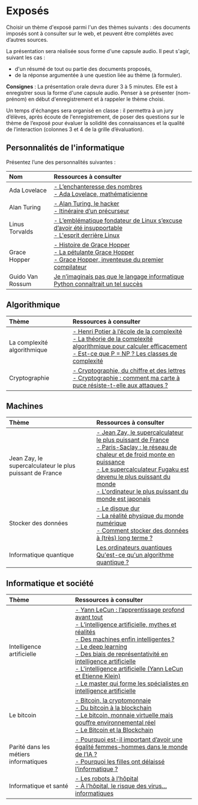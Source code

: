 # Exposés

Choisir un thème d'exposé parmi l'un des thèmes suivants : des documents imposés sont à consulter sur le web, et peuvent être complétés avec d’autres sources.

La présentation sera réalisée sous forme d'une capsule audio. Il peut s'agir, suivant les cas :  

- d'un résumé de tout ou partie des documents proposés,  
- de la réponse argumentée à une question liée au thème (à formuler).

**Consignes** : La présentation orale devra durer 3 à 5 minutes. Elle est à enregistrer sous la forme d'une capsule audio. Penser à se présenter (nom-prénom) en début d'enregistrement et à rappeler le thème choisi.

Un temps d'échanges sera organisé en classe : il permettra à un jury d’élèves, après écoute de l'enregistrement, de poser des questions sur le thème de l’exposé pour évaluer la solidité des connaissances et la qualité de l’interaction (colonnes 3 et 4 de la grille d’évaluation).

## Personnalités de l'informatique

Présentez l’une des personnalités suivantes :

| Nom | Ressources à consulter |
| :-- | :--- |
| Ada Lovelace | [- L’enchanteresse des nombres](https://hist-math.fr/users/Histoires/Informatique/lovelace_double.pdf "hist-math.fr")<br>[- Ada Lovelace, mathématicienne](https://femmessavantes2.pressbooks.com/chapter/ada-lovelace-mathematicienne-1815-1852/ "femmessavantes2.pressbooks.com")|
| Alan Turing | [- Alan Turing, le hacker](https://www.franceculture.fr/video/alan-turing-le-hacker "franceculture.fr")<br>[- Itinéraire d’un précurseur](https://interstices.info/alan-turing-itineraire-dun-precurseur/ "franceculture.fr")|
| Linus Torvalds | [- L’emblématique fondateur de Linux s’excuse d’avoir été insupportable](https://www.lemonde.fr/pixels/article/2018/09/22/les-excuses-de-linus-torvalds-l-emblematique-et-caracteriel-fondateur-de-linux_5358713_4408996.html "lemonde.fr")<br>[- L'esprit derrière Linux](https://www.ted.com/talks/linus_torvalds_the_mind_behind_linux?language=fr#t-928950 "ted.com") |
| Grace Hopper | [- Histoire de Grace Hopper](https://leblob.fr/techno/histoire-de-grace-hopper-ou-presque " leblob.fr")<br>[- La pétulante Grace Hopper](https://www.lemonde.fr/blog/binaire/2015/03/08/la-petulante-grace-hopper/ "lemonde.fr/blog/binaire")<br>[- Grace Hopper, inventeuse du premier compilateur](http://www.ada-online.org/frada/spip93a3.html?article100 "ada-online.org")|
| Guido Van Rossum | [Je n’imaginais pas que le langage informatique Python connaîtrait un tel succès](https://www.lemonde.fr/pixels/article/2018/07/25/je-n-imaginais-pas-que-python-connaitrait-un-tel-succes_5335917_4408996.html "lemonde.fr/pixels") |

## Algorithmique

| Thème | Ressources à consulter |
| :-- | :--- |
|La complexité algorithmique | [- Henri Potier à l’école de la complexité](https://www.lemonde.fr/blog/binaire/2021/04/16/henri-potier-a-lecole-de-la-complexite/ "lemonde.fr/blog/binaire")<br>[- La théorie de la complexité algorithmique pour calculer efficacement](https://interstices.info/la-theorie-de-la-complexite-algorithmique/ "interstices.info")<br>[- Est-ce que P = NP ? Les classes de complexité](https://scienceetonnante.com/2020/07/17/est-ce-que-p-np/ "scienceetonnante.com")|
|Cryptographie |[- Cryptographie, du chiffre et des lettres](https://interstices.info/cryptographie-du-chiffre-et-des-lettres/ "interstices.info") <br>[- Cryptographie : comment ma carte à puce résiste-t-elle aux attaques ?](https://theconversation.com/cryptographie-comment-ma-carte-a-puce-resiste-t-elle-aux-attaques-148512 "theconversation.com") |

## Machines
| Thème | Ressources à consulter |
| :-- | :--- |
|Jean Zay, le supercalculateur le plus puissant de France|[- Jean Zay, le supercalculateur le plus puissant de France](http://www.cnrs.fr/fr/jean-zay-le-supercalculateur-le-plus-puissant-de-france-pour-la-recherche "cnrs.fr") <br> [- Paris-Saclay : le réseau de chaleur et de froid monte en puissance](https://www.lesechos.fr/pme-regions/ile-de-france/paris-saclay-le-reseau-de-chaleur-et-de-froid-monte-en-puissance-1341453)<br> [- Le supercalculateur Fugaku est devenu le plus puissant du monde](https://www.futura-sciences.com/tech/actualites/informatique-supercalculateur-fugaku-devenu-plus-puissant-monde-71571/ "futura-sciences.com")<br> [- L'ordinateur le plus puissant du monde est japonais ](https://www.epi.asso.fr/revue/articles/a2105b.htm "epi.asso")|
|Stocker des données|[- Le disque dur](https://fr.wikipedia.org/wiki/Disque_dur "wikipedia") <br> [- La réalité physique du monde numérique](https://theconversation.com/la-realite-physique-du-monde-numerique-158884 "theconversation.com")<br>[- Comment stocker des données à (très) long terme ?](https://theconversation.com/comment-stocker-des-donnees-a-tres-long-terme-133798 "theconversation.com") |
|Informatique quantique|[Les ordinateurs quantiques](https://www.youtube.com/watch?v=bayTbt_8aNc "scienceetonnante")<br>[Qu'est-ce qu'un algorithme quantique ?](https://theconversation.com/quest-ce-quun-algorithme-quantique-175707 "theconversation.com")|


## Informatique et société
| Thème | Ressources à consulter |
| :-- | :--- |
|Intelligence artificielle|[- Yann LeCun : l’apprentissage profond avant tout](https://theconversation.com/autour-de-linformatique-yann-lecun-lapprentissage-profond-avant-tout-86953 "theconversation.com")<br>[- L’intelligence artificielle, mythes et réalités ](https://interstices.info/lintelligence-artificielle-mythes-et-realites/ "interstices.info")<br>[- Des machines enfin intelligentes ?](https://lejournal.cnrs.fr/articles/des-machines-enfin-intelligentes "lejournal.cnrs.fr")<br>[- Le deep learning](https://scienceetonnante.com/2016/04/08/le-deep-learning/ "scienceetonnante.com")<br>[- Des biais de représentativité en intelligence artificielle](https://www.lemonde.fr/blog/binaire/2021/08/31/des-biais-de-representativite-en-intelligence-artificielle/ "blog binaire lemonde.fr") <br> [- L'intelligence artificielle (Yann LeCun et Etienne Klein)](https://www.cea.fr/presse/Pages/actualites-communiques/ntic/intelligence-artificielle-faut-il-avoir-peur-du-terminator.aspx "cea.fr")<br>[- Le master qui forme les spécialistes en intelligence artificielle](https://www.lemonde.fr/campus/article/2022/05/14/a-saclay-le-master-qui-forme-la-creme-de-la-creme-des-specialistes-en-intelligence-artificielle_6126045_4401467.html "lemonde.fr")|
|Le bitcoin |[- Bitcoin, la cryptomonnaie](https://interstices.info/bitcoin-la-cryptomonnaie/ "interstices.info")<br>[- Du bitcoin à la blockchain](https://www.lemonde.fr/blog/binaire/2017/05/17/podcast-bitcoin/ "lemonde.fr/blog/binaire")<br>[- Le bitcoin, monnaie virtuelle mais gouffre environnemental réel](https://reporterre.net/Le-bitcoin-monnaie-virtuelle-mais-gouffre-environnemental-reel "reporterre.net")<br>[- Le Bitcoin et la Blockchain](https://scienceetonnante.com/2016/06/24/le-bitcoin-et-la-blockchain/ "scienceetonnante.com")|
|Parité dans les métiers informatiques|[- Pourquoi est-il important d’avoir une égalité femmes-hommes dans le monde de l’IA ?](https://theconversation.com/pourquoi-est-il-important-davoir-une-egalite-femmes-hommes-dans-le-monde-de-lia-157619 "theconversation.com")<br>[- Pourquoi les filles ont délaissé l’informatique ?](https://theconversation.com/pourquoi-les-filles-ont-delaisse-linformatique-110940 "theconversation.com")|
|Informatique et santé|[- Les robots à l'hôpital](https://theconversation.com/autour-de-linformatique-les-robots-a-lhopital-110234 "theconversation.com")<br>[- À l’hôpital, le risque des virus… informatiques](https://theconversation.com/a-lhopital-le-risque-des-virus-informatiques-106811 "theconversation.com")|
